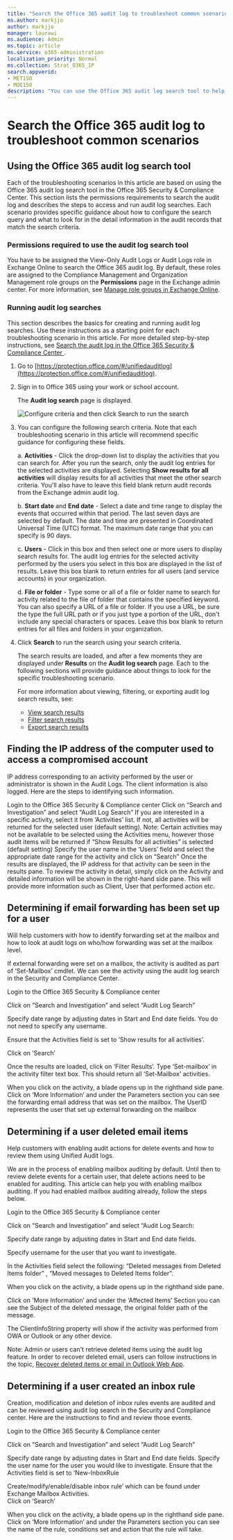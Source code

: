 ```yaml
---
title: "Search the Office 365 audit log to troubleshoot common scenarios"
ms.author: markjjo
author: markjjo
manager: laurawi
ms.audience: Admin
ms.topic: article
ms.service: o365-administration
localization_priority: Normal
ms.collection: Strat_O365_IP
search.appverid:
- MET150
- MOE150
description: "You can use the Office 365 audit log search tool to help you troubleshoot common issues such as inbox rules that forward email."
---
```


# Search the Office 365 audit log to troubleshoot common scenarios



## Using the Office 365 audit log search tool

Each of the troubleshooting scenarios in this article are based on using the Office 365 audit log search tool in the Office 365 Security & Compliance Center. This section lists the permissions requirements to search the audit log and describes the steps to access and run audit log searches. Each scenario provides specific guidance about how to configure the search query and what to look for in the detail information in the audit records that match the search criteria.

### Permissions required to use the audit log search tool

You have to be assigned the View-Only Audit Logs or Audit Logs role in Exchange Online to search the Office 365 audit log. By default, these roles are assigned to the Compliance Management and Organization Management role groups on the **Permissions** page in the Exchange admin center. For more information, see [Manage role groups in Exchange Online](https://go.microsoft.com/fwlink/p/?LinkID=730688).

### Running audit log searches

This section describes the basics for creating and running audit log searches. Use these instructions as a starting point for each troubleshooting scenario in this article. For more detailed step-by-step instructions, see [Search the audit log in the Office 365 Security & Compliance Center ](search-the-audit-log-in-security-and-compliance.md#step-1-run-an-audit-log-search).

1. Go to [https://protection.office.com/#/unifiedauditlog](https://protection.office.com/#/unifiedauditlog).
  
2. Sign in to Office 365 using your work or school account.
    
    The **Audit log search** page is displayed. 
    
    ![Configure criteria and then click Search to run the search](media/8639d09c-2843-44e4-8b4b-9f45974ff7f1.png)
  
3. You can configure the following search criteria. Note that each troubleshooting scenario in this article will recommend specific guidance for configuring these fields.
    
    a. **Activities** - Click the drop-down list to display the activities that you can search for. After you run the search, only the audit log entries for the selected activities are displayed. Selecting **Show results for all activities** will display results for all activities that meet the other search criteria. You'll also have to leave this field blank return audit records from the Exchange admin audit log.
    
    b. **Start date** and **End date** - Select a date and time range to display the events that occurred within that period. The last seven days are selected by default. The date and time are presented in Coordinated Universal Time (UTC) format. The maximum date range that you can specify is 90 days.

    c. **Users** - Click in this box and then select one or more users to display search results for. The audit log entries for the selected activity performed by the users you select in this box are displayed in the list of results. Leave this box blank to return entries for all users (and service accounts) in your organization. 
    
    d. **File or folder** - Type some or all of a file or folder name to search for activity related to the file of folder that contains the specified keyword. You can also specify a URL of a file or folder. If you use a URL, be sure the type the full URL path or if you just type a portion of the URL, don't include any special characters or spaces. Leave this box blank to return entries for all files and folders in your organization.
    
4. Click **Search** to run the search using your search criteria. 
    
    The search results are loaded, and after a few moments they are displayed under **Results** on the **Audit log search** page. Each to the following sections will provide guidance about things to look for the specific troubleshooting scenario. 

    For more information about viewing, filtering, or exporting audit log search results, see: 

    - [View search results](search-the-audit-log-in-security-and-compliance.md#step-2-view-the-search-results)
    - [Filter search results](search-the-audit-log-in-security-and-compliance.md#step-3-filter-the-search-results)
    - [Export search results](search-the-audit-log-in-security-and-compliance.md#step-4-export-the-search-results-to-a-file)

## Finding the IP address of the computer used to access a compromised account

IP address corresponding to an activity performed by the user or administrator is shown in the Audit Logs. The client information is also logged. Here are the steps to identifying such information.

Login to the Office 365 Security & Compliance center 
Click on “Search and Investigation” and select “Audit Log Search” 
If you are interested in a specific activity, select it from ‘Activities’ list. If not, all activities will be returned for the selected user (default setting). Note: Certain activities may not be available to be selected using the Activities menu, however those audit items will be returned if “Show Results for all activities” is selected (default setting) 
Specify the user name in the ‘Users’ field and select the appropriate date range for the activity and click on “Search” 
Once the results are displayed, the IP address for that activity can be seen in the results pane. 
To review the activity in detail, simply click on the Activity and detailed information will be shown in the right-hand side pane. This will provide more information such as Client, User that performed action etc.

## Determining if email forwarding has been set up for a user

Will help customers with how to identify forwarding set at the mailbox and how to look at audit logs on who/how forwarding was set at the mailbox level.

If external forwarding were set on a mailbox, the activity is audited as part of ‘Set-Mailbox’ cmdlet. We can see the activity using the audit log search in the Security and Compliance Center.

Login to the Office 365 Security & Compliance center 

Click on “Search and Investigation” and select “Audit Log Search” 

Specify date range by adjusting dates in Start and End date fields. You do not need to specify any username. 

Ensure that the Activities field is set to ‘Show results for all activities’. 
 
Click on ‘Search’ 

Once the results are loaded, click on ‘Filter Results’. Type ‘Set-mailbox’ in the activity filter text box. This should return all ‘Set-Mailbox’ activities.  

When you click on the activity, a blade opens up in the righthand side pane. Click on ‘More Information’ and under the Parameters section you can see the forwarding email address that was set on the mailbox. The UserID represents the user that set up external forwarding on the mailbox

## Determining if a user deleted email items

Help customers with enabling audit actions for delete events and how to review them using Unified Audit logs.

We are in the process of enabling mailbox auditing by default. Until then to review delete events for a certain user, that delete actions need to be enabled for auditing.  This article can help you with enabling mailbox auditing. If you had enabled mailbox auditing already, follow the steps below.

Login to the Office 365 Security & Compliance center 

Click on “Search and Investigation” and select “Audit Log Search: 

Specify date range by adjusting dates in Start and End date fields. 

Specify username for the user that you want to investigate. 

In the Activities field select the following: “Deleted messages from Deleted Items folder” , “Moved messages to Deleted Items folder”. 

When you click on the activity, a blade opens up in the righthand side pane. 

Click on ‘More Information’ and under the ‘Affected Items’ Section you can see the Subject of the deleted message, the original folder path of the message. 

The ClientInfoString property will show if the activity was performed from OWA or Outlook or any other device. 

Note: Admin or users can't retrieve deleted items using the audit log feature. In order to recover deleted email, users can follow instructions in the topic, [Recover deleted items or email in Outlook Web App](https://support.office.com/article/Recover-deleted-items-or-email-in-Outlook-Web-App-C3D8FC15-EEEF-4F1C-81DF-E27964B7EDD4).

## Determining if a user created an inbox rule

Creation, modification and deletion of inbox rules events are audited and can be reviewed using audit log search in the Security and Compliance center. Here are the instructions to find and review those events.

Login to the Office 365 Security & Compliance center 

Click on “Search and Investigation” and select “Audit Log Search” 

Specify date range by adjusting dates in Start and End date fields. Specify the user name for the user you would like to investigate. Ensure that the Activities field is set to ‘New-InboxRule
 
Create/modify/enable/disable inbox rule’ which can be found under Exchange Mailbox Activities.  
Click on ‘Search’ 

When you click on the activity, a blade opens up in the righthand side pane. Click on ‘More Information’ and under the Parameters section you can see the name of the rule, conditions set and action that the rule will take.